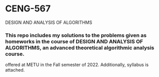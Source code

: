 # CENG-567
DESIGN AND ANALYSIS OF ALGORITHMS

### This repo includes my solutions to the problems given as homeworks in the course of DESIGN AND ANALYSIS OF ALGORITHMS, an advanced theoretical algorithmic analysis course.
offered at METU in the Fall semester of 2022. Additionally, syllabus is attached.
